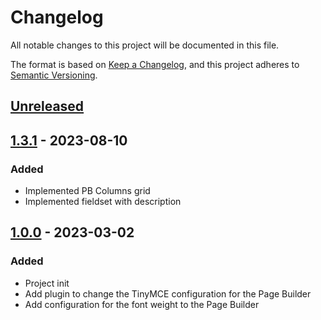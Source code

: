 # Changelog
All notable changes to this project will be documented in this file.

The format is based on [Keep a Changelog](https://keepachangelog.com/en/1.0.0/),
and this project adheres to [Semantic Versioning](https://semver.org/spec/v2.0.0.html).

## [Unreleased]

## [1.3.1] - 2023-08-10
### Added
- Implemented PB Columns grid
- Implemented fieldset with description

## [1.0.0] - 2023-03-02
### Added
- Project init
- Add plugin to change the TinyMCE configuration for the Page Builder
- Add configuration for the font weight to the Page Builder


[Unreleased]: https://github.com/studioraz/magento2-page-builder/compare/1.3.1...HEAD
[1.3.1]: https://github.com/studioraz/magento2-page-builder/compare/1.3.0..1.3.1
[1.0.0]: https://github.com/studioraz/magento2-page-builder/releases/tag/1.0.0
